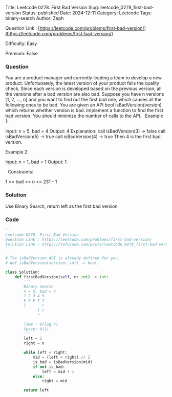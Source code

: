 Title: Leetcode 0278. First Bad Version
Slug: leetcode_0278_first-bad-version
Status: published
Date: 2024-12-11
Category: Leetcode
Tags: binary-search
Author: Zeph

Question Link : [https://leetcode.com/problems/first-bad-version/](https://leetcode.com/problems/first-bad-version/)

Difficulty: Easy

Premium: False

### Question
You are a product manager and currently leading a team to develop a new product. Unfortunately, the latest version of your product fails the quality check. Since each version is developed based on the previous version, all the versions after a bad version are also bad.
Suppose you have n versions [1, 2, ..., n] and you want to find out the first bad one, which causes all the following ones to be bad.
You are given an API bool isBadVersion(version) which returns whether version is bad. Implement a function to find the first bad version. You should minimize the number of calls to the API.
 
Example 1:

Input: n = 5, bad = 4
Output: 4
Explanation:
call isBadVersion(3) -> false
call isBadVersion(5) -> true
call isBadVersion(4) -> true
Then 4 is the first bad version.

Example 2:

Input: n = 1, bad = 1
Output: 1

 
Constraints:

1 <= bad <= n <= 231 - 1

### Solution

Use Binary Search, return left as the first bad version 


### Code
```python
'''
Leetcode 0278. First Bad Version
Question Link : https://leetcode.com/problems/first-bad-version/
Solution Link : https://tofucode.com/posts/leetcode_0278_first-bad-version.html
'''

# The isBadVersion API is already defined for you.
# def isBadVersion(version: int) -> bool:

class Solution:
    def firstBadVersion(self, n: int) -> int:
        '''
        Binary Search
        n = 5, bad = 4
        1 2 3 4 5
        F F F T T
        l       r
              l r
              *

        Time : O(log n)
        Space: O(1)
        '''
        left = 1
        right = n

        while left < right:
            mid = (left + right) // 2
            is_bad = isBadVersion(mid)
            if not is_bad:
                left = mid + 1
            else:
                right = mid

        return left

```

